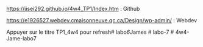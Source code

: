 
https://jisei292.github.io/4w4_TP1/Index.htm : Github

https://e1926527.webdev.cmaisonneuve.qc.ca/Design/wp-admin/ : Webdev

Appuyer sur le titre TP1_4w4 pour refresh#   l a b o _ 6 _ J a m e s 
 
 #   l a b o - 7  
 #   4 w 4 - J a m e - l a b o 7  
 
